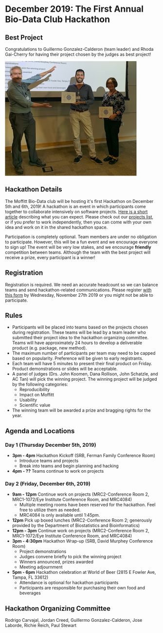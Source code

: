 # December 2019: The First Annual Bio-Data Club Hackathon

## Best Project

Congratulations to Guillermo Gonzalez-Calderon (team leader) and Rhoda Gai-Cherry for having their project chosen by the judges as best project!

![image](winners.png)

## Hackathon Details

The Moffitt Bio-Data club will be hosting it's first Hackathon on December 5th and 6th, 2019! A hackathon is an event in which participants come together to collaborate intensively on software projects. [Here is a short article](https://www.rasmussen.edu/degrees/technology/blog/what-is-a-hackathon/) describing what you can expect. Please check out our [projects list](Project_descriptions.md), or if you prefer to work independently, then you can come with your own idea and work on it in the shared hackathon space.

Participation is completely optional. Team members are under no obligation to participate. However, this will be a fun event and we encourage everyone to sign up! The event will be very low stakes, and we encourage **friendly** competition between teams. Although the team with the best project will receive a prize, every participant is a winner! 

## Registration
Registration is required. We need an accurate headcount so we can balance teams and send hackathon-related communications. Please register [with this form](https://forms.gle/84WHZRkcjfPeh4eg7) by Wednesday, November 27th 2019 or you might not be able to participate. 

## Rules
- Participants will be placed into teams based on the projects chosen during registration. These teams will be lead by a team leader who submitted their project idea to the hackathon organizing committee. Teams will have approximately 24 hours to develop a deliverable product (e.g. package, new method). 
- The maximum number of participants per team may need to be capped based on popularity. Preference will be given to early registrants.
- Each team will have 5 minutes to present their final product on Friday. Product demonstrations or slides will be acceptable.
- A panel of judges (Drs. John Koomen, Dana Rollison, John Schatzle, and AC Tan) will pick the winning project. The winning project will be judged by the following categories:
  - Reproducibility
  - Impact on Moffitt
  - Usability
  - Scientific value
- The winning team will be awarded a prize and bragging rights for the year.

## Agenda and Locations

### Day 1 (Thursday December 5th, 2019)
- **3pm - 4pm** Hackathon Kickoff (SRB, Ferman Family Conference Room)
  - Introduce teams and projects
  - Break into teams and begin planning and hacking
- **4pm - ??** Teams continue to work on projects

### Day 2 (Friday, December 6th, 2019)
- **9am - 12pm** Continue work on projects (MRC2-Conference Room 2,  MRC1-1072/Eye Institute Conference Room, and MRC4084)
  - Multiple meeting rooms have been reserved for the hackathon. Feel free to utilize them as needed. 
  - MRC4084 is only available until 1:45pm.
- **12pm** Pick up boxed lunches (MRC2-Conference Room 2; generously provided by the Department of Biostatistics and Bioinformatics)
- **12pm - 3pm** Continue work on projects (MRC2-Conference Room 2,  MRC1-1072/Eye Institute Conference Room, and MRC4084)
- **3pm - 4:30pm** Hackathon Wrap-up (SRB, David Murphey Conference Room)
  - Project demonstrations
  - Judges convene briefly to pick the winning project
  - Winners announced, prizes awarded
  - Meeting adjournment
- **5pm - 6pm** Hackathon celebration at World of Beer (2815 E Fowler Ave, Tampa, FL 33612)
  - Attendance is optional for hackathon participants
  - Participants are responsible for purchasing their own food and beverages

## Hackathon Organizing Committee
Rodrigo Carvajal, Jordan Creed, Guillermo Gonzalez-Calderon, Jose Laborde, Richie Reich, Paul Stewart

